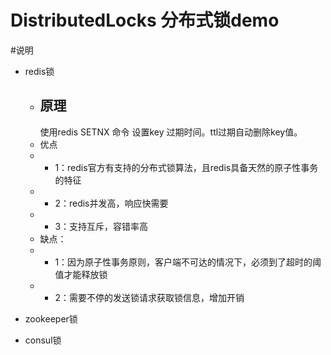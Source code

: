 # DistributedLocks 分布式锁demo

#说明
- redis锁
   * 原理
     ---
     使用redis SETNX 命令 设置key 过期时间。ttl过期自动删除key值。
   * 优点
    * * 1：redis官方有支持的分布式锁算法，且redis具备天然的原子性事务的特征
   * * 2：redis并发高，响应快需要
   * * 3：支持互斥，容错率高
   * 缺点：
    * * 1：因为原子性事务原则，客户端不可达的情况下，必须到了超时的阈值才能释放锁
    * * 2：需要不停的发送锁请求获取锁信息，增加开销
   
- zookeeper锁
- consul锁